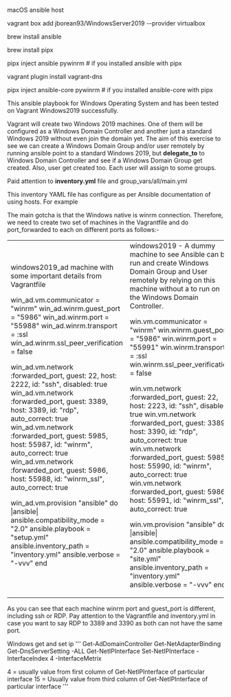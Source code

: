 macOS ansible host

vagrant box add jborean93/WindowsServer2019 --provider virtualbox

brew install ansible

brew install pipx

pipx inject ansible pywinrm  # if you installed ansible with pipx

vagrant plugin install vagrant-dns

pipx inject ansible-core pywinrm  # if you installed ansible-core with pipx

This ansible playbook for Windows Operating System and has been tested on Vagrant Windows2019 successfully.

Vagrant will create two Windows 2019 machines. One of them will be configured as a Windows Domain Controller and another just a standard Windows 2019 without even join the domain yet. The aim of this exercise to see we can create a Windows Domain Group and/or user remotely by running ansible point to a standard Windows 2019, but **delegate_to** to Windows Domain Controller and see if a Windows Domain Group get created. Also, user get created too. Each user will assign to some groups.

Paid attention to **inventory.yml** file and group_vars/all/main.yml

This inventory YAML file has configure as per Ansible documentation of using hosts. For example

The main gotcha is that the Windows native is winrm connection. Therefore, we need to create two set of machines in the Vagrantfile and do port_forwarded to each on different ports as follows:-

<table>
<tr>
<td>
windows2019_ad machine with some important details from Vagrantfile

win_ad.vm.communicator = "winrm"
win_ad.winrm.guest_port = "5986"
win_ad.winrm.port = "55988"
win_ad.winrm.transport = :ssl
win_ad.winrm.ssl_peer_verification = false

win_ad.vm.network :forwarded_port, guest: 22, host: 2222, id: "ssh", disabled: true
win_ad.vm.network :forwarded_port, guest: 3389, host: 3389, id: "rdp", auto_correct: true
win_ad.vm.network :forwarded_port, guest: 5985, host: 55987, id: "winrm", auto_correct: true
win_ad.vm.network :forwarded_port, guest: 5986, host: 55988, id: "winrm_ssl", auto_correct: true

win_ad.vm.provision "ansible" do |ansible|
    ansible.compatibility_mode = "2.0"
    ansible.playbook = "setup.yml"
    ansible.inventory_path = "inventory.yml"
    ansible.verbose = "-vvv"
end
</td>
<td>
windows2019 - A dummy machine to see Ansible can be run and create Windows Domain Group and User remotely by relying on this machine without a to run on the Windows Domain Controller.

win.vm.communicator = "winrm"
win.winrm.guest_port = "5986"
win.winrm.port = "55991"
win.winrm.transport = :ssl
win.winrm.ssl_peer_verification = false

win.vm.network :forwarded_port, guest: 22, host: 2223, id: "ssh", disabled: true
win.vm.network :forwarded_port, guest: 3389, host: 3390, id: "rdp", auto_correct: true
win.vm.network :forwarded_port, guest: 5985, host: 55990, id: "winrm", auto_correct: true
win.vm.network :forwarded_port, guest: 5986, host: 55991, id: "winrm_ssl", auto_correct: true

win.vm.provision "ansible" do |ansible|
    ansible.compatibility_mode = "2.0"
    ansible.playbook = "site.yml"
    ansible.inventory_path = "inventory.yml"
    ansible.verbose = "-vvv"
end
</td>
</tr>
</table>

As you can see that each machine winrm port and guest_port is different, including ssh or RDP. Pay attention to the Vagrantfile and inventory.yml in case you want to say RDP to 3389 and 3390 as both can not have the same port.

Windows get and set ip
'''
Get-AdDomainController
Get-NetAdapterBinding
Get-DnsServerSetting -ALL
Get-NetIPInterface
Set-NetIPInterface -InterfaceIndex 4 -InterfaceMetrix

4 = usually value from first column of Get-NetIPInterface of particular interface
15 = Usually value from third column of Get-NetIPInterface of particular interface
'''